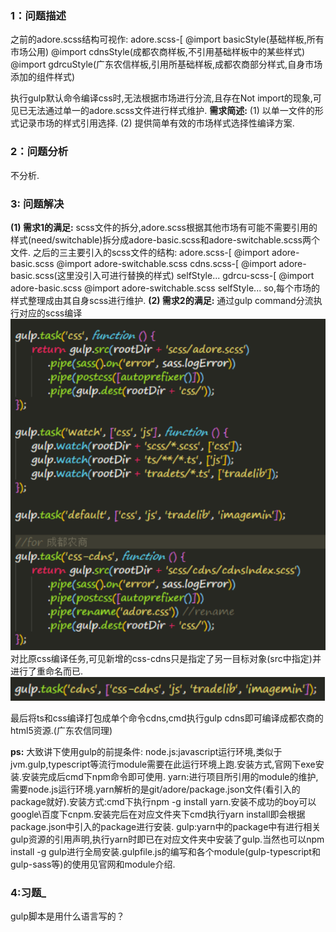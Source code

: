 ### 1：问题描述
之前的adore.scss结构可视作:
adore.scss-[
@import basicStyle(基础样板,所有市场公用)
@import cdnsStyle(成都农商样板,不引用基础样板中的某些样式)
@import gdrcuStyle(广东农信样板,引用所基础样板,成都农商部分样式,自身市场添加的组件样式)
 
执行gulp默认命令编译css时,无法根据市场进行分流,且存在Not import的现象,可见已无法通过单一的adore.scss文件进行样式维护.
 __需求简述:__ 
(1) 以单一文件的形式记录市场的样式引用选择.
(2) 提供简单有效的市场样式选择性编译方案.
### 2：问题分析
不分析.
### 3: 问题解决 
 __(1) 需求1的满足:__ 
scss文件的拆分,adore.scss根据其他市场有可能不需要引用的样式(need/switchable)拆分成adore-basic.scss和adore-switchable.scss两个文件.
之后的三主要引入的scss文件的结构:
adore.scss-[
@import adore-basic.scss
@import adore-switchable.scss
cdns.scss-[
@import adore-basic.scss(这里没引入可进行替换的样式)
selfStyle...
gdrcu-scss-[
@import adore-basic.scss
@import adore-switchable.scss
selfStyle...
so,每个市场的样式整理成由其自身scss进行维护.
 __(2) 需求2的满足:__ 
通过gulp command分流执行对应的scss编译
![图片描述](../../../images/平台/AB4/UI界面/Adore2%20html5资源的编译利用gulp整合的说明/1.png)
对比原css编译任务,可见新增的css-cdns只是指定了另一目标对象(src中指定)并进行了重命名而已.
![图片描述](../../../images/平台/AB4/UI界面/Adore2%20html5资源的编译利用gulp整合的说明/2.png)
 
最后将ts和css编译打包成单个命令cdns,cmd执行gulp cdns即可编译成都农商的html5资源.(广东农信同理)
 
 __ps:__ 
大致讲下使用gulp的前提条件:
node.js:javascript运行环境,类似于jvm.gulp,typescript等流行module需要在此运行环境上跑.安装方式,官网下exe安装.安装完成后cmd下npm命令即可使用.
yarn:进行项目所引用的module的维护,需要node.js运行环境.yarn解析的是git/adore/package.json文件(看引入的package就好).安装方式:cmd下执行npm -g install yarn.安装不成功的boy可以google\百度下cnpm.安装完后在对应文件夹下cmd执行yarn install即会根据package.json中引入的package进行安装.
gulp:yarn中的package中有进行相关gulp资源的引用声明,执行yarn时即已在对应文件夹中安装了gulp.当然也可以npm install -g gulp进行全局安装.gulpfile.js的编写和各个module(gulp-typescript和gulp-sass等)的使用见官网和module介绍.
### 4:习题_ 
gulp脚本是用什么语言写的？
